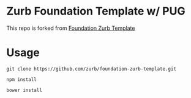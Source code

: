 # Zurb Foundation Template w/ PUG
This repo is forked from [Foundation Zurb Template](https://github.com/zurb/foundation-zurb-template)

# Usage
```
git clone https://github.com/zurb/foundation-zurb-template.git
```
```
npm install
```
```
bower install
```
